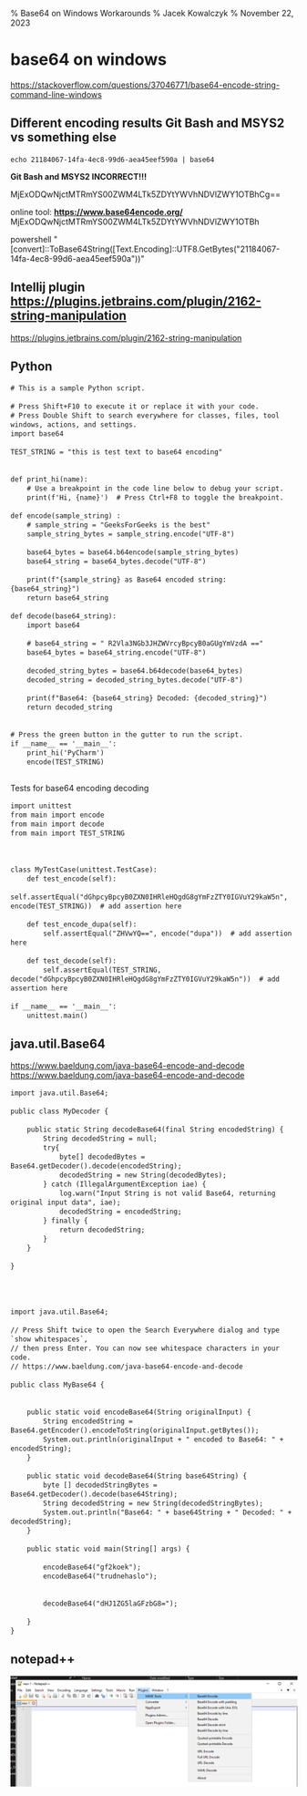 % Base64 on Windows Workarounds
% Jacek Kowalczyk
% November 22, 2023


# base64 on windows 

https://stackoverflow.com/questions/37046771/base64-encode-string-command-line-windows

## Different encoding results  Git Bash and MSYS2 vs something else 

```
echo 21184067-14fa-4ec8-99d6-aea45eef590a | base64
```


**Git Bash and MSYS2 INCORRECT!!!**

MjExODQwNjctMTRmYS00ZWM4LTk5ZDYtYWVhNDVlZWY1OTBhCg==

online tool: 
**https://www.base64encode.org/**
MjExODQwNjctMTRmYS00ZWM4LTk5ZDYtYWVhNDVlZWY1OTBh



powershell "[convert]::ToBase64String([Text.Encoding]::UTF8.GetBytes(\"21184067-14fa-4ec8-99d6-aea45eef590a\"))"



## Intellij plugin https://plugins.jetbrains.com/plugin/2162-string-manipulation

https://plugins.jetbrains.com/plugin/2162-string-manipulation

## Python 

```
# This is a sample Python script.

# Press Shift+F10 to execute it or replace it with your code.
# Press Double Shift to search everywhere for classes, files, tool windows, actions, and settings.
import base64

TEST_STRING = "this is test text to base64 encoding"


def print_hi(name):
    # Use a breakpoint in the code line below to debug your script.
    print(f'Hi, {name}')  # Press Ctrl+F8 to toggle the breakpoint.

def encode(sample_string) :
    # sample_string = "GeeksForGeeks is the best"
    sample_string_bytes = sample_string.encode("UTF-8")

    base64_bytes = base64.b64encode(sample_string_bytes)
    base64_string = base64_bytes.decode("UTF-8")

    print(f"{sample_string} as Base64 encoded string: {base64_string}")
    return base64_string

def decode(base64_string):
    import base64

    # base64_string = " R2Vla3NGb3JHZWVrcyBpcyB0aGUgYmVzdA =="
    base64_bytes = base64_string.encode("UTF-8")

    decoded_string_bytes = base64.b64decode(base64_bytes)
    decoded_string = decoded_string_bytes.decode("UTF-8")

    print(f"Base64: {base64_string} Decoded: {decoded_string}")
    return decoded_string


# Press the green button in the gutter to run the script.
if __name__ == '__main__':
    print_hi('PyCharm')
    encode(TEST_STRING)


```
 
 Tests for base64 encoding decoding 
 
```
import unittest
from main import encode
from main import decode
from main import TEST_STRING



class MyTestCase(unittest.TestCase):
    def test_encode(self):
        self.assertEqual("dGhpcyBpcyB0ZXN0IHRleHQgdG8gYmFzZTY0IGVuY29kaW5n", encode(TEST_STRING))  # add assertion here

    def test_encode_dupa(self):
        self.assertEqual("ZHVwYQ==", encode("dupa"))  # add assertion here

    def test_decode(self):
        self.assertEqual(TEST_STRING, decode("dGhpcyBpcyB0ZXN0IHRleHQgdG8gYmFzZTY0IGVuY29kaW5n"))  # add assertion here

if __name__ == '__main__':
    unittest.main()

```

## java.util.Base64

https://www.baeldung.com/java-base64-encode-and-decode
https://www.baeldung.com/java-base64-encode-and-decode


```
import java.util.Base64;

public class MyDecoder {

    public static String decodeBase64(final String encodedString) {
        String decodedString = null;
        try{
            byte[] decodedBytes = Base64.getDecoder().decode(encodedString);
            decodedString = new String(decodedBytes);
        } catch (IllegalArgumentException iae) {
            log.warn("Input String is not valid Base64, returning original input data", iae);
            decodedString = encodedString;
        } finally {
            return decodedString;
        }
    }
	
}




import java.util.Base64;

// Press Shift twice to open the Search Everywhere dialog and type `show whitespaces`,
// then press Enter. You can now see whitespace characters in your code.
// https://www.baeldung.com/java-base64-encode-and-decode

public class MyBase64 {


    public static void encodeBase64(String originalInput) {
        String encodedString = Base64.getEncoder().encodeToString(originalInput.getBytes());
        System.out.println(originalInput + " encoded to Base64: " + encodedString);
    }

    public static void decodeBase64(String base64String) {
        byte [] decodedStringBytes = Base64.getDecoder().decode(base64String);
        String decodedString = new String(decodedStringBytes);
        System.out.println("Base64: " + base64String + " Decoded: " + decodedString);
    }

    public static void main(String[] args) {

        encodeBase64("gf2koek");
        encodeBase64("trudnehaslo");

        
        decodeBase64("dHJ1ZG5laGFzbG8="); 

    }
}

```


## notepad++

![d4e4d1fd4688f2631af2d25e512e1455.png](../../_resources/d4e4d1fd4688f2631af2d25e512e1455.png)

